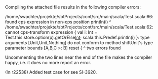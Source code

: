 Compiling the attached file results in the following compiler errors:

/home/swachter/projekte/sbtProjects/cont/src/main/scala/Test.scala:66: found cps expression in non-cps position
      println(i)
             ^
/home/swachter/projekte/sbtProjects/cont/src/main/scala/Test.scala:62: cannot cps-transform expression {
  val i: Int = Test.this.store.option(p).getOrElse[Int](1);
  scala.this.Predef.println(i)
}: type arguments [Unit,Unit,Nothing] do not conform to method shiftUnit's type parameter bounds [A,B,C >: B]
    reset {
          ^
two errors found


Uncommenting the two lines near the end of the file makes the compiler happy, i.e. it does no more report an error.

(In r22538) Added test case for see SI-3620.

